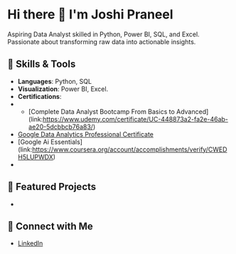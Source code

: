 # Hi there 👋 I'm Joshi Praneel
Aspiring Data Analyst skilled in Python, Power BI, SQL, and Excel. Passionate about transforming raw data into actionable insights.

## 🚀 Skills & Tools
- **Languages**: Python, SQL
- **Visualization**: Power BI, Excel.
- **Certifications**:
- - [Complete Data Analyst Bootcamp From Basics to Advanced] (link:https://www.udemy.com/certificate/UC-448873a2-fa2e-46ab-ae20-5dcbbcb76a83/)
-  [Google Data Analytics Professional Certificate](link:https://www.coursera.org/account/accomplishments/specialization/U498A9ZLZQF5 )
- [Google Ai Essentials] (link:https://www.coursera.org/account/accomplishments/verify/CWEDH5LUPWDX)
- 

## 📌 Featured Projects
-

## 🔗 Connect with Me
- [LinkedIn](www.linkedin.com/in/joshi-praneel-04a456331)


